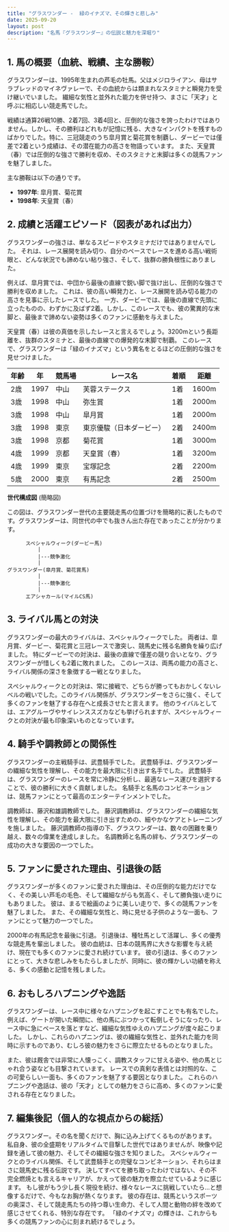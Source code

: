 ```yaml
---
title: "グラスワンダー -  緑のイナズマ、その輝きと悲しみ"
date: 2025-09-20
layout: post
description: "名馬『グラスワンダー』の伝説と魅力を深堀り"
---
```


## 1. 馬の概要（血統、戦績、主な勝鞍）

グラスワンダーは、1995年生まれの芦毛の牡馬。父はメジロライアン、母はサラブレッドのマイネヴァレーで、その血統からは類まれなスタミナと瞬発力を受け継いでいました。  繊細な気性と並外れた能力を併せ持つ、まさに「天才」と呼ぶに相応しい競走馬でした。

戦績は通算26戦10勝、2着7回、3着4回と、圧倒的な強さを誇ったわけではありません。しかし、その勝利はどれもが記憶に残る、大きなインパクトを残すものばかりでした。特に、三冠競走のうち皐月賞と菊花賞を制覇し、ダービーでは僅差で2着という成績は、その潜在能力の高さを物語っています。  また、天皇賞（春）では圧倒的な強さで勝利を収め、そのスタミナと末脚は多くの競馬ファンを魅了しました。

主な勝鞍は以下の通りです。

* **1997年**: 皐月賞、菊花賞
* **1998年**: 天皇賞（春）


## 2. 成績と活躍エピソード（図表があれば出力）

グラスワンダーの強さは、単なるスピードやスタミナだけではありませんでした。  それは、レース展開を読み切り、自分のペースでレースを進める高い戦術眼と、どんな状況でも諦めない粘り強さ、そして、抜群の勝負根性にありました。

例えば、皐月賞では、中団から最後の直線で鋭い脚で抜け出し、圧倒的な強さで勝利を収めました。  これは、彼の高い瞬発力と、レース展開を読み切る能力の高さを見事に示したレースでした。  一方、ダービーでは、最後の直線で先頭に立ったものの、わずかに及ばず2着。しかし、このレースでも、彼の驚異的な末脚と、最後まで諦めない姿勢は多くのファンに感動を与えました。

天皇賞（春）は彼の真価を示したレースと言えるでしょう。3200mという長距離を、抜群のスタミナと、最後の直線での爆発的な末脚で制覇。  このレースで、グラスワンダーは「緑のイナズマ」という異名をとるほどの圧倒的な強さを見せつけました。

| 年齢 | 年 | 競馬場 | レース名 | 着順 | 距離 |
|---|---|---|---|---|---|
| 2歳 | 1997 | 中山 | 芙蓉ステークス | 1着 | 1600m |
| 3歳 | 1998 | 中山 | 弥生賞 | 1着 | 2000m |
| 3歳 | 1998 | 中山 | 皐月賞 | 1着 | 2000m |
| 3歳 | 1998 | 東京 | 東京優駿（日本ダービー） | 2着 | 2400m |
| 3歳 | 1998 | 京都 | 菊花賞 | 1着 | 3000m |
| 4歳 | 1999 | 京都 | 天皇賞（春） | 1着 | 3200m |
| 4歳 | 1999 | 東京 | 宝塚記念 | 2着 | 2200m |
| 5歳 | 2000 | 東京 | 有馬記念 | 2着 | 2500m |


**世代構成図** (簡略図)

この図は、グラスワンダー世代の主要競走馬の位置づけを簡略的に表したものです。グラスワンダーは、同世代の中でも抜きん出た存在であったことが分かります。

```
      スペシャルウィーク(ダービー馬)
          |
          |---競争激化
          |
グラスワンダー(皐月賞、菊花賞馬)
          |
          |---競争激化
          |
      エアシャカール(マイルCS馬)
```


## 3. ライバル馬との対決

グラスワンダーの最大のライバルは、スペシャルウィークでした。  両者は、皐月賞、ダービー、菊花賞と三冠レースで激突し、競馬史に残る名勝負を繰り広げました。  特にダービーでの対決は、最後の直線で僅差の競り合いとなり、グラスワンダーが惜しくも2着に敗れました。  このレースは、両馬の能力の高さと、ライバル関係の深さを象徴する一戦となりました。

スペシャルウィークとの対決は、常に接戦で、どちらが勝ってもおかしくないレベルの戦いでした。このライバル関係が、グラスワンダーをさらに強く、そして多くのファンを魅了する存在へと成長させたと言えます。  他のライバルとしては、エアグルーヴやサイレンススズカなども挙げられますが、スペシャルウィークとの対決が最も印象深いものとなっています。


## 4. 騎手や調教師との関係性

グラスワンダーの主戦騎手は、武豊騎手でした。  武豊騎手は、グラスワンダーの繊細な気性を理解し、その能力を最大限に引き出す名手でした。  武豊騎手は、グラスワンダーのレースを常に冷静に分析し、最適なレース運びを選択することで、彼の勝利に大きく貢献しました。  名騎手と名馬のコンビネーションは、競馬ファンにとって最高のエンターテインメントでした。

調教師は、藤沢和雄調教師でした。  藤沢調教師は、グラスワンダーの繊細な気性を理解し、その能力を最大限に引き出すための、細やかなケアとトレーニングを施しました。  藤沢調教師の指導の下、グラスワンダーは、数々の困難を乗り越え、数々の偉業を達成しました。  名調教師と名馬の絆も、グラスワンダーの成功の大きな要因の一つでした。


## 5. ファンに愛された理由、引退後の話

グラスワンダーが多くのファンに愛された理由は、その圧倒的な能力だけでなく、その美しい芦毛の毛色、そして繊細ながらも気高く、そして勝負強い走りにもありました。  彼は、まるで絵画のように美しい走りで、多くの競馬ファンを魅了しました。  また、その繊細な気性と、時に見せる子供のような一面も、ファンにとって魅力の一つでした。

2000年の有馬記念を最後に引退。  引退後は、種牡馬として活躍し、多くの優秀な競走馬を輩出しました。  彼の血統は、日本の競馬界に大きな影響を与え続け、現在でも多くのファンに愛され続けています。  彼の引退は、多くのファンにとって、大きな悲しみをもたらしましたが、同時に、彼の輝かしい功績を称える、多くの感動と記憶を残しました。


## 6. おもしろハプニングや逸話

グラスワンダーは、レース中に様々なハプニングを起こすことでも有名でした。  例えば、ゲートが開いた瞬間に、他の馬にぶつかって転倒しそうになったり、レース中に急にペースを落とすなど、繊細な気性ゆえのハプニングが度々起こりました。  しかし、これらのハプニングは、彼の繊細な気性と、並外れた能力を同時に示すものであり、むしろ彼の魅力をさらに際立たせるものとなりました。

また、彼は厩舎では非常に人懐っこく、調教スタッフに甘える姿や、他の馬とじゃれ合う姿なども目撃されています。  レースでの真剣な表情とは対照的な、この可愛らしい一面も、多くのファンを魅了する要因となりました。  これらのハプニングや逸話は、彼の「天才」としての魅力をさらに高め、多くのファンに愛される存在となりました。


## 7. 編集後記（個人的な視点からの総括）

グラスワンダー。その名を聞くだけで、胸に込み上げてくるものがあります。  私自身、彼の全盛期をリアルタイムで目撃した世代ではありませんが、映像や記録を通して彼の魅力、そしてその繊細な強さを知りました。  スペシャルウィークとのライバル関係、そして武豊騎手との完璧なコンビネーション、それらはまさに競馬史に残る伝説です。  決してすべてを勝ち取ったわけではない、その不完全燃焼とも言えるキャリアが、かえって彼の魅力を際立たせているように感じます。  もし彼がもう少し長く現役を続け、様々なレースに挑戦していたら…と想像するだけで、今もなお胸が熱くなります。  彼の存在は、競馬というスポーツの奥深さ、そして競走馬たちの持つ尊い生命力、そして人間と動物の絆を改めて感じさせてくれる、特別な存在です。  「緑のイナズマ」の輝きは、これからも多くの競馬ファンの心に刻まれ続けるでしょう。
